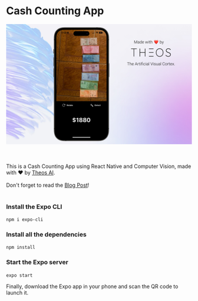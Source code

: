 # Cash Counting App

![Cash Counting App Made by Theos AI](assets/cover.jpg)

<br></br>
This is a Cash Counting App using React Native and Computer Vision, made with ❤️ by [Theos AI](https://theos.ai).
<br></br>
Don't forget to read the [Blog Post](https://blog.theos.ai/articles/cash-counting-app-react-native-and-computer-vision)!
<br></br>

### Install the Expo CLI

```
npm i expo-cli
```

### Install all the dependencies

```
npm install
```

### Start the Expo server

```
expo start
```

Finally, download the Expo app in your phone and scan the QR code to launch it.